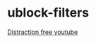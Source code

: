 # ublock-filters

[Distraction free youtube](abp:subscribe?location=https://raw.githubusercontent.com/trevor87/ublock-filters/master/trevor-youtube.txt&title=Distraction-Free-Youtube)

